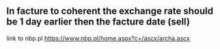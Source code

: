 ## In facture to coherent the exchange rate should be 1 day earlier then the facture date (sell)

link to nbp.pl <https://www.nbp.pl/home.aspx?c=/ascx/archa.ascx>
